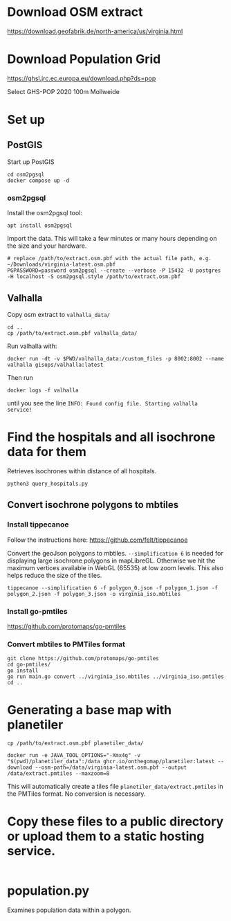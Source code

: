 # Download OSM extract

https://download.geofabrik.de/north-america/us/virginia.html

# Download Population Grid

https://ghsl.jrc.ec.europa.eu/download.php?ds=pop

Select GHS-POP 2020 100m Mollweide

# Set up

## PostGIS

Start up PostGIS

```
cd osm2pgsql
docker compose up -d
```

### osm2pgsql

Install the osm2pgsql tool:

```
apt install osm2pgsql
```

Import the data. This will take a few minutes or many hours depending on the size and your hardware.

```
# replace /path/to/extract.osm.pbf with the actual file path, e.g. ~/Downloads/virginia-latest.osm.pbf
PGPASSWORD=password osm2pgsql --create --verbose -P 15432 -U postgres -H localhost -S osm2pgsql.style /path/to/extract.osm.pbf
```

## Valhalla

Copy osm extract to `valhalla_data/`

```
cd ..
cp /path/to/extract.osm.pbf valhalla_data/
```

Run valhalla with:

```
docker run -dt -v $PWD/valhalla_data:/custom_files -p 8002:8002 --name valhalla gisops/valhalla:latest
```

Then run
```
docker logs -f valhalla
```

until you see the line `INFO: Found config file. Starting valhalla service!`

# Find the hospitals and all isochrone data for them

Retrieves isochrones within distance of all hospitals.

```
python3 query_hospitals.py
```

## Convert isochrone polygons to mbtiles

### Install tippecanoe

Follow the instructions here: https://github.com/felt/tippecanoe

Convert the geoJson polygons to mbtiles. `--simplification 6` is needed for displaying
large isochrone polygons in mapLibreGL.
Otherwise we hit the maximum vertices available in WebGL (65535) at low zoom levels.
This also helps reduce the size of the tiles.

```
tippecanoe --simplification 6 -f polygon_0.json -f polygon_1.json -f polygon_2.json -f polygon_3.json -o virginia_iso.mbtiles
```

### Install go-pmtiles

https://github.com/protomaps/go-pmtiles

### Convert mbtiles to PMTiles format

```
git clone https://github.com/protomaps/go-pmtiles
cd go-pmtiles/
go install
go run main.go convert ../virginia_iso.mbtiles ../virginia_iso.pmtiles
cd ..
```

# Generating a base map with planetiler

```
cp /path/to/extract.osm.pbf planetiler_data/

docker run -e JAVA_TOOL_OPTIONS="-Xmx4g" -v "$(pwd)/planetiler_data":/data ghcr.io/onthegomap/planetiler:latest --download --osm-path=/data/virginia-latest.osm.pbf --output /data/extract.pmtiles --maxzoom=8
```

This will automatically create a tiles file `planetiler_data/extract.pmtiles` in the PMTiles format.
No conversion is necessary.

# Copy these files to a public directory or upload them to a static hosting service.

```

```

# population.py

Examines population data within a polygon.


